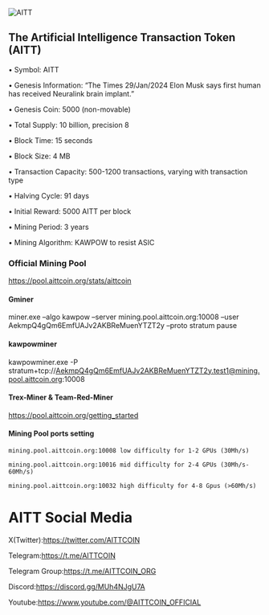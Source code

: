 ![AITT](https://github.com/AITTCOIN/AITTCOIN/assets/161400084/a01e8144-75db-443b-b390-f8c68d6fdc26)

## The Artificial Intelligence Transaction Token (AITT)


• Symbol: AITT

• Genesis Information: “The Times 29/Jan/2024 Elon Musk says first human has received Neuralink brain implant.”

• Genesis Coin: 5000 (non-movable)

• Total Supply: 10 billion, precision 8

• Block Time: 15 seconds

• Block Size: 4 MB

• Transaction Capacity: 500-1200 transactions, varying with transaction type

• Halving Cycle: 91 days

• Initial Reward: 5000 AITT per block

• Mining Period: 3 years

• Mining Algorithm: KAWPOW to resist ASIC

### Official Mining Pool

https://pool.aittcoin.org/stats/aittcoin

#### Gminer

miner.exe –algo kawpow –server mining.pool.aittcoin.org:10008 –user AekmpQ4gQm6EmfUAJv2AKBReMuenYTZT2y –proto stratum
pause

#### kawpowminer

kawpowminer.exe -P stratum+tcp://AekmpQ4gQm6EmfUAJv2AKBReMuenYTZT2y.test1@mining.pool.aittcoin.org:10008

#### Trex-Miner & Team-Red-Miner

https://pool.aittcoin.org/getting_started

#### Mining Pool ports setting
    
    mining.pool.aittcoin.org:10008 low difficulty for 1-2 GPUs (30Mh/s)
    
    mining.pool.aittcoin.org:10016 mid difficulty for 2-4 GPUs (30Mh/s-60Mh/s)
    
    mining.pool.aittcoin.org:10032 high difficulty for 4-8 Gpus (>60Mh/s)

# AITT Social Media

X(Twitter):https://twitter.com/AITTCOIN

Telegram:https://t.me/AITTCOIN

Telegram Group:https://t.me/AITTCOIN_ORG

Discord:https://discord.gg/MUh4NJgU7A

Youtube:https://www.youtube.com/@AITTCOIN_OFFICIAL
